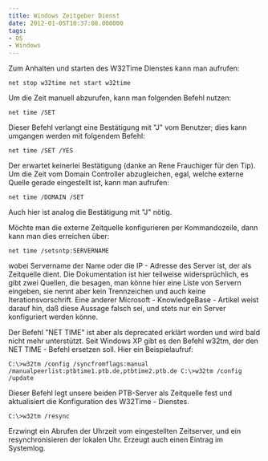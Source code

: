 ```yaml
---
title: Windows Zeitgeber Dienst
date: 2012-01-05T10:37:08.000000
tags: 
- OS
- Windows
---
```



Zum Anhalten und starten des W32Time Dienstes kann man aufrufen:

    net stop w32time net start w32time

Um die Zeit manuell abzurufen, kann man folgenden Befehl nutzen:

    net time /SET

Dieser Befehl verlangt eine Bestätigung mit "J" vom Benutzer; dies kann
umgangen werden mit folgendem Befehl:

    net time /SET /YES

Der erwartet keinerlei Bestätigung (danke an Rene Frauchiger für den Tip).
Um die Zeit vom Domain Controller abzugleichen, egal, welche externe Quelle
gerade eingestellt ist, kann man aufrufen:

    net time /DOMAIN /SET

Auch hier ist analog die Bestätigung mit "J" nötig.

Möchte man die externe Zeitquelle konfigurieren per Kommandozeile, dann
kann man dies erreichen über:

    net time /setsntp:SERVERNAME

wobei Servername der Name oder die IP - Adresse des Server ist, der als
Zeitquelle dient. Die Dokumentation ist hier teilweise widersprüchlich, es
gibt zwei Quellen, die besagen, man könne hier eine Liste von Servern
eingeben, sie nennt aber kein Trennzeichen und auch keine
Iterationsvorschrift. Eine anderer Microsoft - KnowledgeBase - Artikel
weist darauf hin, daß diese Aussage falsch sei, und stets nur ein Server
konfiguriert werden könne.

Der Befehl "NET TIME" ist aber als deprecated erklärt worden und wird bald
nicht mehr unterstützt. Seit Windows XP gibt es den Befehl w32tm, der den
NET TIME - Befehl ersetzen soll. Hier ein Beispielaufruf:

    C:\>w32tm /config /syncfromflags:manual /manualpeerlist:ptbtime1.ptb.de,ptbtime2.ptb.de C:\>w32tm /config /update

Dieser Befehl legt unsere beiden PTB-Server als Zeitquelle fest und
aktualisiert die Konfiguration des W32Time - Dienstes.

    C:\>w32tm /resync

Erzwingt ein Abrufen der Uhrzeit vom eingestellten Zeitserver, und ein
resynchronisieren der lokalen Uhr. Erzeugt auch einen Eintrag im Systemlog.
